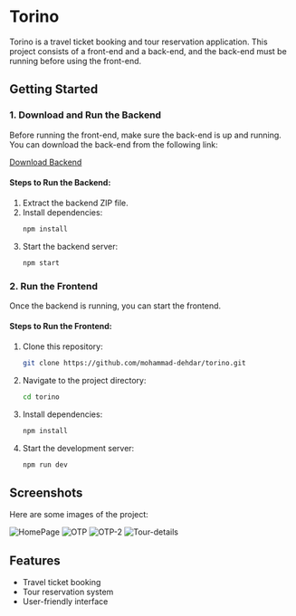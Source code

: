 # Torino

Torino is a travel ticket booking and tour reservation application. This project consists of a front-end and a back-end, and the back-end must be running before using the front-end.

## Getting Started

### 1. Download and Run the Backend

Before running the front-end, make sure the back-end is up and running. You can download the back-end from the following link:

[Download Backend](https://drive.google.com/file/d/1zw2fSHFOf7h05ZgY8H2NeUfGE0n8JnVZ/view?usp=sharing)

#### Steps to Run the Backend:
1. Extract the backend ZIP file.
3. Install dependencies:
   ```bash
   npm install
   ```
5. Start the backend server:
   ```bash
   npm start
   ```

### 2. Run the Frontend

Once the backend is running, you can start the frontend.

#### Steps to Run the Frontend:
1. Clone this repository:
   ```bash
   git clone https://github.com/mohammad-dehdar/torino.git
   ```
2. Navigate to the project directory:
   ```bash
   cd torino
   ```
3. Install dependencies:
   ```bash
   npm install
   ```
4. Start the development server:
   ```bash
   npm run dev
   ```

## Screenshots
Here are some images of the project:

![HomePage](https://github.com/user-attachments/assets/670fa7ca-c5c0-46a2-8e2b-3671501e0f84)
![OTP](https://github.com/user-attachments/assets/22b317ea-befe-48da-be53-9a7a968edba8)
![OTP-2](https://github.com/user-attachments/assets/62a44101-4091-4f7f-9c74-31eec4078e82)
![Tour-details](https://github.com/user-attachments/assets/f11a3039-302c-4e8f-ab45-28231fdc1788)

## Features
- Travel ticket booking
- Tour reservation system
- User-friendly interface


